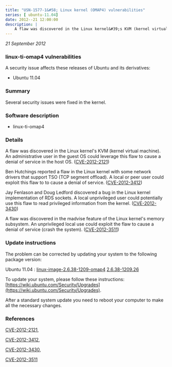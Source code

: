 ```yaml
---
title: "USN-1577-1&#58; Linux kernel (OMAP4) vulnerabilities"
series: [ ubuntu-11.04]
date: 2012--21 12:00:00
description: |
    A flaw was discovered in the Linux kernel&#39;s KVM (kernel virtual machine). An administrative user in the guest OS could leverage this flaw to cause a denial of service in the host OS. ([CVE-2012-2121](http://people.ubuntu.com/~ubuntu-security/cve/CVE-2012-2121))
--- 
```

 
 

*21 September 2012*

### linux-ti-omap4 vulnerabilities

A security issue affects these releases of Ubuntu and its derivatives:

* Ubuntu 11.04

### Summary

Several security issues were fixed in the kernel. 

### Software description

* linux-ti-omap4 

### Details

A flaw was discovered in the Linux kernel&#39;s KVM (kernel virtual machine). An administrative user in the guest OS could leverage this flaw to cause a denial of service in the host OS. ([CVE-2012-2121](http://people.ubuntu.com/~ubuntu-security/cve/CVE-2012-2121))

Ben Hutchings reported a flaw in the Linux kernel with some network drivers that support TSO (TCP segment offload). A local or peer user could exploit this flaw to to cause a denial of service. ([CVE-2012-3412](http://people.ubuntu.com/~ubuntu-security/cve/CVE-2012-3412))

Jay Fenlason and Doug Ledford discovered a bug in the Linux kernel implementation of RDS sockets. A local unprivileged user could potentially use this flaw to read privileged information from the kernel. ([CVE-2012-3430](http://people.ubuntu.com/~ubuntu-security/cve/CVE-2012-3430))

A flaw was discovered in the madvise feature of the Linux kernel&#39;s memory subsystem. An unprivileged local use could exploit the flaw to cause a denial of service (crash the system). ([CVE-2012-3511](http://people.ubuntu.com/~ubuntu-security/cve/CVE-2012-3511)) 

### Update instructions

The problem can be corrected by updating your system to the following package version:

Ubuntu 11.04
 : [linux-image-2.6.38-1209-omap4](https://launchpad.net/ubuntu/+source/linux-ti-omap4) <span> [2.6.38-1209.26](https://launchpad.net/ubuntu/+source/linux-ti-omap4/2.6.38-1209.26) </span> 

To update your system, please follow these instructions: [https://wiki.ubuntu.com/Security/Upgrades](https://wiki.ubuntu.com/Security/Upgrades).

After a standard system update you need to reboot your computer to make all the necessary changes. 

### References

 
 [CVE-2012-2121](http://people.ubuntu.com/~ubuntu-security/cve/CVE-2012-2121), 

 [CVE-2012-3412](http://people.ubuntu.com/~ubuntu-security/cve/CVE-2012-3412), 

 [CVE-2012-3430](http://people.ubuntu.com/~ubuntu-security/cve/CVE-2012-3430), 

 [CVE-2012-3511](http://people.ubuntu.com/~ubuntu-security/cve/CVE-2012-3511)
 

